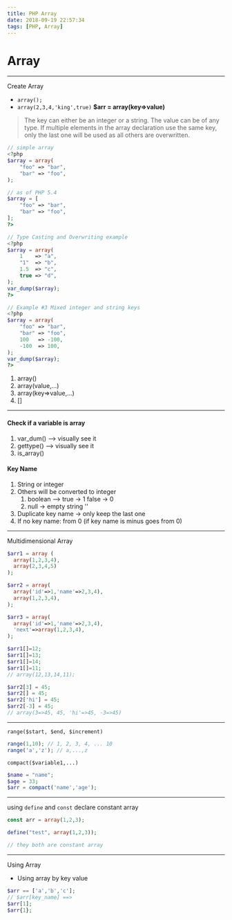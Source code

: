 ```yaml
---
title: PHP Array
date: 2018-09-19 22:57:34
tags: [PHP, Array]
---
```


# Array
---
Create Array
- `array();`
- `array(2,3,4,'king',true)`
**$arr = array(key=>value)**
> The key can either be an integer or a string. The value can be of any type.
> If multiple elements in the array declaration use the same key, only the last one will be used as all others are overwritten.


  ```php
  // simple array
  <?php
  $array = array(
      "foo" => "bar",
      "bar" => "foo",
  );

  // as of PHP 5.4
  $array = [
      "foo" => "bar",
      "bar" => "foo",
  ];
  ?>

  // Type Casting and Overwriting example
  <?php
  $array = array(
      1    => "a",
      "1"  => "b",
      1.5  => "c",
      true => "d",
  );
  var_dump($array);
  ?>

  // Example #3 Mixed integer and string keys
  <?php
  $array = array(
      "foo" => "bar",
      "bar" => "foo",
      100   => -100,
      -100  => 100,
  );
  var_dump($array);
  ?>
  ```
1. array()
2. array(value,...)
3. array(key=>value,...)
4. []
---
#### Check if a variable is array
1. var_dum() --> visually see it 
2. gettype() --> visually see it 
3. is_array()

#### Key Name
1. String or integer
2. Others will be converted to integer
    1. boolean --> true -> 1 false -> 0
    2. null -> empty string ''
3. Duplicate key name -> only keep the last one
4. If no key name: from 0 (if key name is minus goes from 0)
---
Multidimensional Array 
```php
$arr1 = array (
  array(1,2,3,4),
  array(2,3,4,5)
);

$arr2 = array(
  array('id'=>1,'name'=>2,3,4),
  array(1,2,3,4),
);

$arr3 = array(
  array('id'=>1,'name'=>2,3,4),
  'next'=>array(1,2,3,4),
);
```
```php
$arr1[]=12;
$arr1[]=13;
$arr1[]=14;
$arr1[]=11;
// array(12,13,14,11);

$arr2[3] = 45;
$arr2[] = 45;
$arr2['hi'] = 45;
$arr2[-3] = 45;
// array(3=>45, 45, 'hi'=>45, -3=>45)

```

---
`range($start, $end, $increment)`
```php
range(1,10); // 1, 2, 3, 4, ... 10
range('a','z'); // a,...,z
```

`compact($variable1,...)` 
```php
$name = "name";
$age = 33;
$arr = compact('name','age');
```


---
using `define` and `const` declare constant array
```php
const arr = array(1,2,3);

define("test", array(1,2,3));

// they both are constant array
```


---
Using Array
- Using array by key value
```php
$arr == ['a','b','c'];
// $arr[key_name] ==> 
$arr[1];
$arr{1};